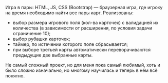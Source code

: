 Игра в пары: HTML, JS, CSS (Bootstrap) — браузерная игра, где игроку на время необходимо найти все пары карт.
Реализованы:
- выбор размера игрового поля (кол-ва карточек) с валидацией их количества (в зависимости от расширения, по условия задачи ограничение 10);
- выбор рубашки карточек;
- таймер, по истечении которого поле сбрасывается;
- при выборе третьей карты автоматически переворачиваются предыдущие две выбранные карты.

Не самый сложный проект, но для меня пока самый любимый, хоть и было сложно изначально, но многому научилась и теперь в нём всё понятно.
